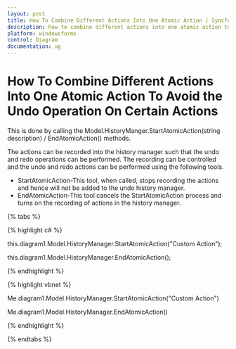```yaml
---
layout: post
title: How To Combine Different Actions Into One Atomic Action | Syncfusion®
description: how to combine different actions into one atomic action to avoid the undo operation on certain actions
platform: windowsforms
control: Diagram
documentation: ug
---
```


# How To Combine Different Actions Into One Atomic Action To Avoid the Undo Operation On Certain Actions

This is done by calling the Model.HistoryManger.StartAtomicAction(string description) / EndAtomicAction() methods. 

The actions can be recorded into the history manager such that the undo and redo operations can be performed. The recording can be controlled and the undo and redo actions can be performed using the following tools.

* StartAtomicAction-This tool, when called, stops recording the actions and hence will not be added to the undo history manager.
* EndAtomicAction-This tool cancels the StartAtomicAction process and turns on the recording of actions in the history manager.

{% tabs %}

{% highlight c# %}

this.diagram1.Model.HistoryManager.StartAtomicAction("Custom Action");

this.diagram1.Model.HistoryManager.EndAtomicAction();

{% endhighlight %}

{% highlight vbnet %}

Me.diagram1.Model.HistoryManager.StartAtomicAction("Custom Action")

Me.diagram1.Model.HistoryManager.EndAtomicAction()

{% endhighlight %}

{% endtabs %}
